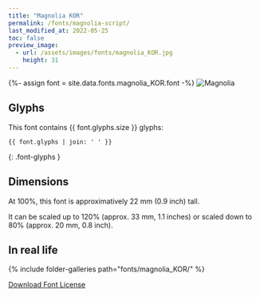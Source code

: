 ```yaml
---
title: "Magnolia KOR"
permalink: /fonts/magnolia-script/
last_modified_at: 2022-05-25
toc: false
preview_image:
  - url: /assets/images/fonts/magnolia_KOR.jpg
    height: 31
---
```

{%- assign font = site.data.fonts.magnolia_KOR.font -%}
![Magnolia](/assets/images/fonts/magnolia_KOR.jpg)

## Glyphs

This font contains  {{ font.glyphs.size }} glyphs:

```
{{ font.glyphs | join: ' ' }}
```
{: .font-glyphs }

## Dimensions

At 100%, this font is approximatively 22 mm (0.9 inch) tall.

It can be scaled up to 120% (approx. 33 mm, 1.1  inches) or scaled down to  80% (approx.  20 mm, 0.8 inch).

## In real life

{% include folder-galleries path="fonts/magnolia_KOR/" %}

[Download Font License](https://github.com/inkstitch/inkstitch/tree/main/fonts/magnolia_%20KOR/LICENSE)
